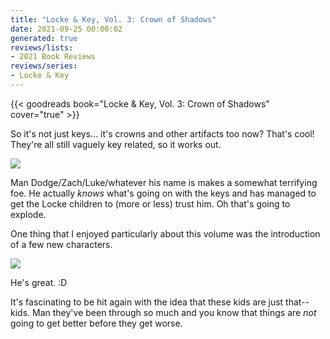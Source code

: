 ```yaml
---
title: "Locke & Key, Vol. 3: Crown of Shadows"
date: 2021-09-25 00:00:02
generated: true
reviews/lists:
- 2021 Book Reviews
reviews/series:
- Locke & Key
---
```

{{< goodreads book="Locke & Key, Vol. 3: Crown of Shadows" cover="true" >}}

So it's not just keys... it's crowns and other artifacts too now? That's cool! They're all still vaguely key related, so it works out.  

![](/embeds/books/attachments/locke-and-key-3.2.png)  

<!--more-->

Man Dodge/Zach/Luke/whatever his name is makes a somewhat terrifying foe. He actually *knows* what's going on with the keys and has managed to get the Locke children to (more or less) trust him. Oh that's going to explode.  

One thing that I enjoyed particularly about this volume was the introduction of a few new characters.  

![](/embeds/books/attachments/locke-and-key-3.1.png)   

He's great. :D  

It's fascinating to be hit again with the idea that these kids are just that-- kids. Man they've been through so much and you know that things are *not* going to get better before they get worse.


